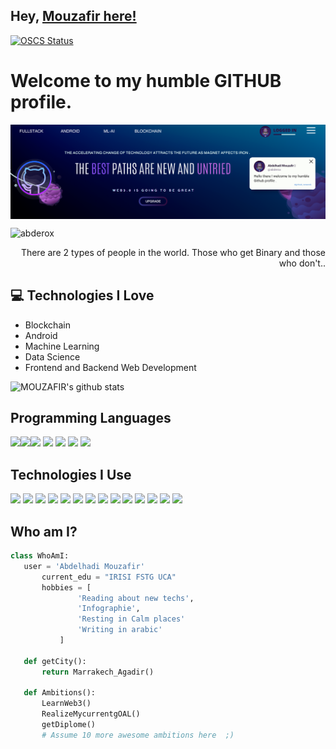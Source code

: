 ## Hey, [Mouzafir here!](https://github.com/abderox/abderox)
[![OSCS Status](https://www.oscs1024.com/platform/badge//abderox/Algorand_Course.git.svg?size=small)](https://www.murphysec.com/dr/R6pPcWf0WWhwAYBZqA)

<h1>Welcome to my humble GITHUB profile.</h1> 

<img src = 'https://github.com/abderox/video_speed_extension/blob/main/author/banner%20git.png' alt = 'banner' align='center'/>

<p align="left"> <img src="https://komarev.com/ghpvc/?username=abderox" alt="abderox" /> </p>

<div style="text-align: right">There are 2 types of people in the world. Those who get Binary and those who don't.. </div>

## :computer: Technologies I Love
* Blockchain
* Android
* Machine Learning
* Data Science
* Frontend and Backend Web Development

![MOUZAFIR's github stats](https://github-readme-stats.vercel.app/api?username=abderox&show_icons=true&theme=radical&hide=[%22issues%22])

## Programming Languages
<img src = 'https://github.com/MarikIshtar007/MarikIshtar007/blob/master/images/java.svg' width='30'/><img src = 'https://github.com/MarikIshtar007/MarikIshtar007/blob/master/images/js.svg' width='30'/><img src = 'https://github.com/MarikIshtar007/MarikIshtar007/blob/master/images/c-original.svg' width='30'/> <img src = 'https://github.com/MarikIshtar007/MarikIshtar007/blob/master/images/cpp.svg' width='30'/> <img src = 'https://github.com/MarikIshtar007/MarikIshtar007/blob/master/images/python2.png' height='30'/> <img src = 'https://github.com/MarikIshtar007/MarikIshtar007/blob/master/images/dart.svg' width='33'/> <img src = 'https://github.com/MarikIshtar007/MarikIshtar007/blob/master/images/php.svg' width='40'/>

 
 ## Technologies I Use
 <img src = 'https://github.com/MarikIshtar007/MarikIshtar007/blob/master/images/html.svg' width='30'/> <img src = 'https://github.com/MarikIshtar007/MarikIshtar007/blob/master/images/css.svg' width='30'/> <img src = 'https://github.com/MarikIshtar007/MarikIshtar007/blob/master/images/js.svg' width='30'/> <img src = 'https://github.com/MarikIshtar007/MarikIshtar007/blob/master/images/bootstrap.svg' width='33'/> 
  <img src = 'https://upload.wikimedia.org/wikipedia/commons/d/d5/Tailwind_CSS_Logo.svg' width='33'/> 
 <img src = 'https://github.com/MarikIshtar007/MarikIshtar007/blob/master/images/pycharm.svg' width='30'/> <img src = 'https://github.com/MarikIshtar007/MarikIshtar007/blob/master/images/flutter-logo.svg' width='30'/> <img src = 'https://github.com/MarikIshtar007/MarikIshtar007/blob/master/images/django.svg' height='40'/> <img src = 'https://github.com/MarikIshtar007/MarikIshtar007/blob/master/images/flask.png' width='30'/> <img src = 'https://github.com/MarikIshtar007/MarikIshtar007/blob/master/images/git.svg' width='30'/> <img src = 'https://github.com/MarikIshtar007/MarikIshtar007/blob/master/images/nodejs.svg' width='33'/> <img src = 'https://github.com/MarikIshtar007/MarikIshtar007/blob/master/images/react.svg' width='33'/>
 <img src = 'https://seeklogo.com/images/R/redux-logo-9CA6836C12-seeklogo.com.png' width='33'/>
  <img src = 'https://github.com/MarikIshtar007/MarikIshtar007/blob/master/images/sql.svg' width='30'/> 
 
 ## Who am I?
 ```python
 class WhoAmI:
 	user = 'Abdelhadi Mouzafir'
		current_edu = "IRISI FSTG UCA"
		hobbies = [
				'Reading about new techs',
				'Infographie',
				'Resting in Calm places'
				'Writing in arabic'
			]
	
	def getCity():
		return Marrakech_Agadir()
	
	def Ambitions():
		LearnWeb3()
		RealizeMycurrentgOAL()
		getDiplome()
		# Assume 10 more awesome ambitions here  ;)
	
 ```



